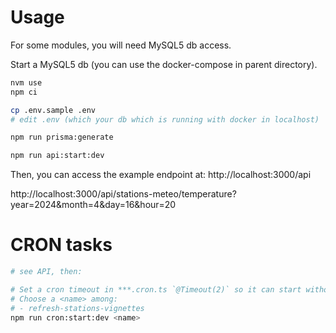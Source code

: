 # Usage

For some modules, you will need MySQL5 db access.

Start a MySQL5 db (you can use the docker-compose in parent directory).

```bash
nvm use
npm ci

cp .env.sample .env
# edit .env (which your db which is running with docker in localhost)

npm run prisma:generate

npm run api:start:dev
```

Then, you can access the example endpoint at: http://localhost:3000/api

http://localhost:3000/api/stations-meteo/temperature?year=2024&month=4&day=16&hour=20

# CRON tasks

```bash
# see API, then:

# Set a cron timeout in ***.cron.ts `@Timeout(2)` so it can start without waiting the schedule.
# Choose a <name> among:
# - refresh-stations-vignettes
npm run cron:start:dev <name>
```
